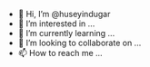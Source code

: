 - 👋 Hi, I’m @huseyindugar
- 👀 I’m interested in ...
- 🌱 I’m currently learning ...
- 💞️ I’m looking to collaborate on ...
- 📫 How to reach me ...

<!---
huseyindugar/huseyindugar is a ✨ special ✨ repository because its `README.md` (this file) appears on your GitHub profile.
You can click the Preview link to take a look at your changes.
--->
